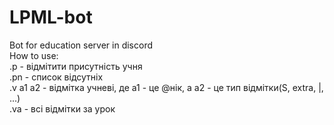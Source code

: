 # LPML-bot
Bot for education server in discord                           
How to use:                                        
.p - відмітити присутність учня                       
.pn - список відсутніх                        
.v a1 a2 - відмітка учневі, де a1 - це @нік, а a2 - це тип відмітки(S, extra, |, ...)  
.va - всі відмітки за урок                                     
